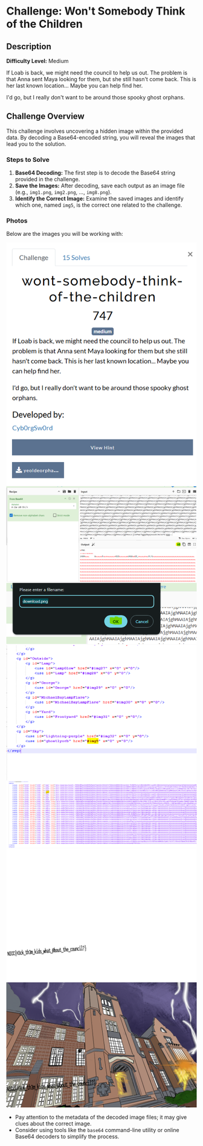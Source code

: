 # Challenge: Won't Somebody Think of the Children

## Description

**Difficulty Level:** Medium

If Loab is back, we might need the council to help us out. The problem is that Anna sent Maya looking for them, but she still hasn't come back. This is her last known location... Maybe you can help find her.

I'd go, but I really don't want to be around those spooky ghost orphans.

## Challenge Overview

This challenge involves uncovering a hidden image within the provided data. By decoding a Base64-encoded string, you will reveal the images that lead you to the solution.

### Steps to Solve

1. **Base64 Decoding:** The first step is to decode the Base64 string provided in the challenge.
2. **Save the Images:** After decoding, save each output as an image file (e.g., `img1.png`, `img2.png`, ..., `img8.png`).
3. **Identify the Correct Image:** Examine the saved images and identify which one, named `img5`, is the correct one related to the challenge.

### Photos

Below are the images you will be working with:

![Image 1](https://github.com/x03ee/SpookyCTF-2024/blob/main/Forensic/wont-somebody-think-of-the-children/p1.PNG)
![Image 2](https://github.com/x03ee/SpookyCTF-2024/blob/main/Forensic/wont-somebody-think-of-the-children/p2.PNG)
![Image 3](https://github.com/x03ee/SpookyCTF-2024/blob/main/Forensic/wont-somebody-think-of-the-children/p3.PNG)
![Image 4](https://github.com/x03ee/SpookyCTF-2024/blob/main/Forensic/wont-somebody-think-of-the-children/p4.PNG)
![Image 5](https://github.com/x03ee/SpookyCTF-2024/blob/main/Forensic/wont-somebody-think-of-the-children/p5.PNG)
![Image 6](https://github.com/x03ee/SpookyCTF-2024/blob/main/Forensic/wont-somebody-think-of-the-children/p6.png)
![Image 7](https://github.com/x03ee/SpookyCTF-2024/blob/main/Forensic/wont-somebody-think-of-the-children/final.PNG)

- Pay attention to the metadata of the decoded image files; it may give clues about the correct image.
- Consider using tools like the `base64` command-line utility or online Base64 decoders to simplify the process.
